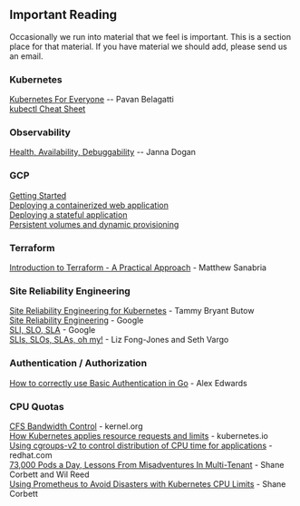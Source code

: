 ## Important Reading

Occasionally we run into material that we feel is important. This is a section place for that material. If you have material we should add, please send us an email.

### Kubernetes
[Kubernetes For Everyone](https://docs.google.com/document/d/1p4ZYQYM2VrMCR8K3T68JOMzWHlV-C8Jogrl9Ces77OA/edit?utm_sq=gjkgbut0r7) -- Pavan Belagatti  
[kubectl Cheat Sheet](https://kubernetes.io/docs/reference/kubectl/cheatsheet/)    

### Observability
[Health, Availability, Debuggability](https://medium.com/observability/health-availability-debuggability-5b0ab300b35c) -- Janna Dogan  

### GCP
[Getting Started](https://console.cloud.google.com/getting-started)  
[Deploying a containerized web application](https://cloud.google.com/kubernetes-engine/docs/tutorials/hello-app)  
[Deploying a stateful application](https://cloud.google.com/kubernetes-engine/docs/how-to/stateful-apps)  
[Persistent volumes and dynamic provisioning](https://cloud.google.com/kubernetes-engine/docs/concepts/persistent-volumes)  

### Terraform
[Introduction to Terraform - A Practical Approach](https://www.youtube.com/watch?v=H0EQR3LGRz0) - Matthew Sanabria  

### Site Reliability Engineering
[Site Reliability Engineering for Kubernetes](https://tammybutow.medium.com/site-reliability-engineering-for-kubernetes-b52877c70fb7) - Tammy Bryant Butow  
[Site Reliability Engineering](https://landing.google.com/sre/book.html) - Google  
[SLI, SLO, SLA](https://landing.google.com/sre/book/chapters/service-level-objectives.html) - Google  
[SLIs, SLOs, SLAs, oh my!](https://www.youtube.com/watch?v=tEylFyxbDLE) - Liz Fong-Jones and Seth Vargo  

### Authentication / Authorization
[How to correctly use Basic Authentication in Go](https://www.alexedwards.net/blog/basic-authentication-in-go) - Alex Edwards  

### CPU Quotas
[CFS Bandwidth Control](https://www.kernel.org/doc/html/v5.6/scheduler/sched-bwc.html) - kernel.org  
[How Kubernetes applies resource requests and limits](https://kubernetes.io/docs/concepts/configuration/manage-resources-containers/#how-pods-with-resource-limits-are-run) - kubernetes.io  
[Using cgroups-v2 to control distribution of CPU time for applications](https://access.redhat.com/documentation/en-us/red_hat_enterprise_linux/8/html/managing_monitoring_and_updating_the_kernel/using-cgroups-v2-to-control-distribution-of-cpu-time-for-applications_managing-monitoring-and-updating-the-kernel) - redhat.com  
[73,000 Pods a Day, Lessons From Misadventures In Multi-Tenant](https://www.youtube.com/watch?v=NqtfDy_KAqg) - Shane Corbett and Wil Reed  
[Using Prometheus to Avoid Disasters with Kubernetes CPU Limits](https://aws.amazon.com/blogs/containers/using-prometheus-to-avoid-disasters-with-kubernetes-cpu-limits/) - Shane Corbett  
